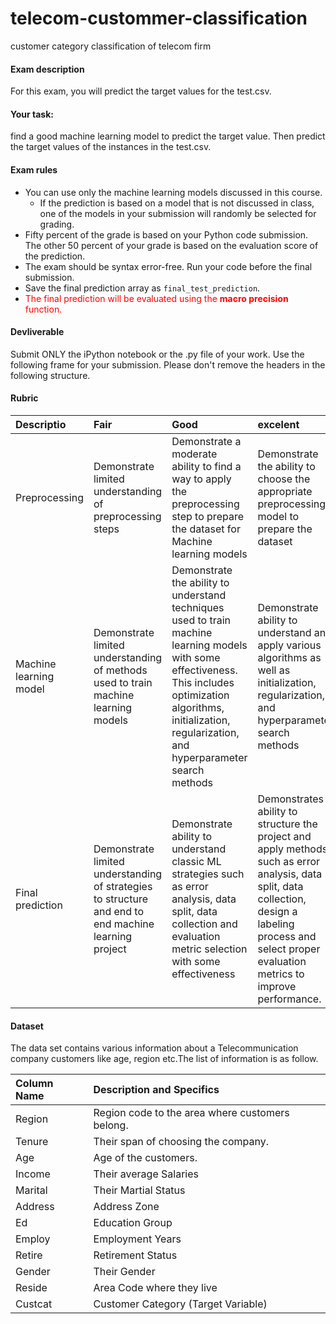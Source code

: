 # telecom-custommer-classification
customer category classification of telecom firm

#### Exam description
For this exam, you will predict the target values for the test.csv. 

#### Your task:
find a good machine learning model to predict the target value. Then predict the target values of the instances in the test.csv. 

#### Exam rules
- You can use only the machine learning models discussed in this course. 
    - If the prediction is based on a model that is not discussed in class, one of the models in your submission will randomly be selected for grading. 
- Fifty percent of the grade is based on your Python code submission. The other 50 percent of your grade is based on the evaluation score of the prediction. 
- The exam should be syntax error-free. Run your code before the final submission. 
- Save the final prediction array as ``final_test_prediction``. 
- <font color = 'red'> The final prediction will be evaluated using the **macro precision** function. </font>

#### Devliverable
Submit ONLY the iPython notebook or the .py file of your work. Use the following frame for your submission. Please don't remove the headers in the following structure. 

#### Rubric
| Descriptio | Fair | Good | excelent |
|:-----------|:------|:------|:----------|
|Preprocessing|Demonstrate limited understanding of preprocessing steps | Demonstrate a moderate ability to find a way to apply the preprocessing step to prepare the dataset for Machine learning models | Demonstrate the ability to choose the appropriate preprocessing model to prepare the dataset |
|Machine learning model | Demonstrate limited understanding of methods used to train machine learning models | Demonstrate the ability to understand techniques used to train machine learning models with some effectiveness. This includes optimization algorithms, initialization, regularization, and hyperparameter search methods | Demonstrate ability to understand and apply various algorithms as well as initialization, regularization, and hyperparameter search methods |
|Final prediction |Demonstrate limited understanding of strategies to structure and end to end machine learning project | Demonstrate ability to understand classic ML strategies such as error analysis, data split, data collection and evaluation metric selection with some effectiveness | Demonstrates ability to structure the project and apply methods such as error analysis, data split, data collection, design a labeling process and select proper evaluation metrics to improve performance.

#### Dataset
The data set contains various information about a Telecommunication company customers like age, region etc.The list of information is as follow. 

|Column Name	|Description and Specifics|
|:----|:--|
|Region	|Region code to the area where customers belong.|
|Tenure	|Their span of choosing the company.|
|Age	|Age of the customers.|
|Income	|Their average Salaries|
|Marital	|Their Martial Status|
|Address	|Address Zone|
|Ed	|Education Group|
|Employ	|Employment Years|
|Retire	|Retirement Status|
|Gender	|Their Gender|
|Reside	|Area Code where they live|
|Custcat	|Customer Category (Target Variable)|
